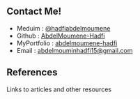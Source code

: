 ## Contact Me!
* Meduim      : [@hadfiabdelmoumene](https://medium.com/@hadfiabdelmoumene) <!-- .element: class="fragment" data-fragment-index="1" -->
* Github      : [AbdelMoumene-Hadfi](https://github.com/AbdelMoumene-Hadfi) <!-- .element: class="fragment" data-fragment-index="2" -->
* MyPortfolio : [abdelmoumene-hadfi](https://abdelmoumene-hadfi.github.io/) <!-- .element: class="fragment" data-fragment-index="3" -->
* Email       : [abdelmouminhadfi15@gmail.com](mailto:abdelmouminhadfi15@gmail.com) <!-- .element: class="fragment" data-fragment-index="4" -->


## References
Links to articles and other resources
